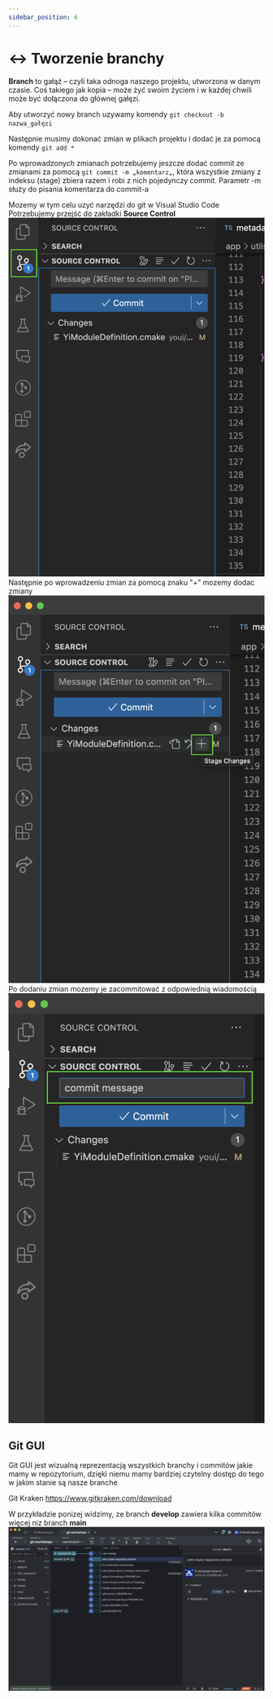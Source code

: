 ```yaml
---
sidebar_position: 6
---
```


# ↔️ Tworzenie branchy

**Branch** to gałąź – czyli taka odnoga naszego projektu, utworzona w danym czasie. Coś takiego jak kopia – może żyć swoim życiem i w każdej chwili może być dołączona do głównej gałęzi.

Aby utworzyć nowy branch uzywamy komendy ```git checkout -b nazwa_gałęzi``` <br/>

Następnie musimy dokonać zmian w plikach projektu i dodać je za pomocą komendy ```git add *``` <br/>

Po wprowadzonych zmianach potrzebujemy jeszcze dodać commit ze zmianami za pomocą ```git commit -m „komentarz„```, która wszystkie zmiany z indeksu (stage) zbiera razem i robi z nich pojedynczy commit. Parametr -m służy do pisania komentarza do commit-a

Mozemy w tym celu uzyć narzędzi do git w Visual Studio Code <br/>
Potrzebujemy przejść do zakładki **Source Control**
![Ilustration](../static/img/create_branch/git_vs_code.png)
Następnie po wprowadzeniu zmian za pomocą znaku "+" mozemy dodac zmiany
![Ilustration](../static/img/create_branch/add_changes.png)
Po dodaniu zmian mozemy je zacommitować z odpowiednią wiadomością
![Ilustration](../static/img/create_branch/commit.png)


## Git GUI 
Git GUI jest wizualną reprezentacją wszystkich branchy i commitów jakie mamy w repozytorium,
 dzięki niemu mamy bardziej czytelny dostęp do tego w jakim stanie są nasze branche
<br/>

Git Kraken https://www.gitkraken.com/download
<br/>

W przykładzie ponizej widzimy, ze branch **develop** zawiera kilka commitów więcej niz branch **main**
![Ilustration](../static/img/gui_1.png)


